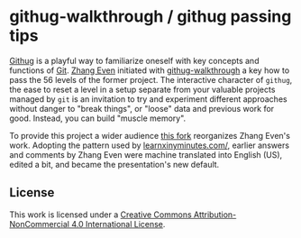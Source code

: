 
# githug-walkthrough / githug passing tips

[Githug](https://github.com/Gazler/githug) is a playful way to familiarize
oneself with key concepts and functions of [Git](https://git-scm.com/).
[Zhang Even](https://githug.zhang-ou.com/) initiated with
[githug-walkthrough](https://github.com/comehope/githug-walkthrough) a key how
to pass the 56 levels of the former project. The interactive character of
`githug`, the ease to reset a level in a setup separate from your valuable
projects managed by `git` is an invitation to try and experiment different
approaches without danger to "break things", or "loose" data and previous work
for good. Instead, you can build "muscle memory".

To provide this project a wider audience
[this fork](https://github.com/nbehrnd/githug-walkthrough) reorganizes Zhang
Even's work. Adopting the pattern used by
[learnxinyminutes.com/](https://learnxinyminutes.com/), earlier answers and
comments by Zhang Even were machine translated into English (US), edited a bit,
and became the presentation's new default.

## License

This work is licensed under a [Creative Commons Attribution-NonCommercial 4.0
International License](https://creativecommons.org/licenses/by-nc/4.0/).
